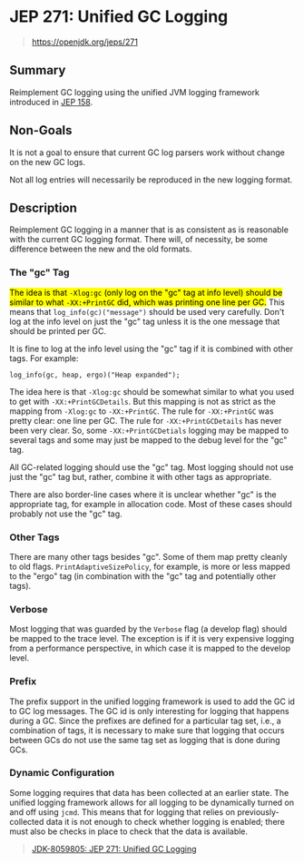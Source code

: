 # JEP 271: Unified GC Logging

> https://openjdk.org/jeps/271

## Summary

Reimplement GC logging using the unified JVM logging framework introduced in [JEP 158](http://openjdk.java.net/jeps/158).

## Non-Goals

It is not a goal to ensure that current GC log parsers work without change on the new GC logs.

Not all log entries will necessarily be reproduced in the new logging format.

## Description

Reimplement GC logging in a manner that is as consistent as is reasonable with the current GC logging format. There will, of necessity, be some difference between the new and the old formats.

### The "gc" Tag

<mark>The idea is that `-Xlog:gc` (only log on the "gc" tag at info level) should be similar to what `-XX:+PrintGC` did, which was printing one line per GC.</mark> This means that `log_info(gc)("message")` should be used very carefully. Don't log at the info level on just the "gc" tag unless it is the one message that should be printed per GC.

It is fine to log at the info level using the "gc" tag if it is combined with other tags. For example:

```
log_info(gc, heap, ergo)("Heap expanded");
```

The idea here is that `-Xlog:gc` should be somewhat similar to what you used to get with `-XX:+PrintGCDetails`. But this mapping is not as strict as the mapping from `-Xlog:gc` to `-XX:+PrintGC`. The rule for `-XX:+PrintGC` was pretty clear: one line per GC. The rule for `-XX:+PrintGCDetails` has never been very clear. So, some `-XX:+PrintGCDetials` logging may be mapped to several tags and some may just be mapped to the debug level for the "gc" tag.

All GC-related logging should use the "gc" tag. Most logging should not use just the "gc" tag but, rather, combine it with other tags as appropriate.

There are also border-line cases where it is unclear whether "gc" is the appropriate tag, for example in allocation code. Most of these cases should probably not use the "gc" tag.

### Other Tags

There are many other tags besides "gc". Some of them map pretty cleanly to old flags. `PrintAdaptiveSizePolicy`, for example, is more or less mapped to the "ergo" tag (in combination with the "gc" tag and potentially other tags).

### Verbose

Most logging that was guarded by the `Verbose` flag (a develop flag) should be mapped to the trace level. The exception is if it is very expensive logging from a performance perspective, in which case it is mapped to the develop level.

### Prefix

The prefix support in the unified logging framework is used to add the GC id to GC log messages. The GC id is only interesting for logging that happens during a GC. Since the prefixes are defined for a particular tag set, i.e., a combination of tags, it is necessary to make sure that logging that occurs between GCs do not use the same tag set as logging that is done during GCs.

### Dynamic Configuration

Some logging requires that data has been collected at an earlier state. The unified logging framework allows for all logging to be dynamically turned on and off using `jcmd`. This means that for logging that relies on previously-collected data it is not enough to check whether logging is enabled; there must also be checks in place to check that the data is available.


> [JDK-8059805: JEP 271: Unified GC Logging](https://bugs.openjdk.org/browse/JDK-8059805)